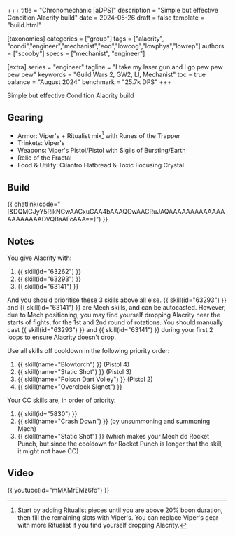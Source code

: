 +++
title = "Chronomechanic [aDPS]"
description = "Simple but effective Condition Alacrity build"
date = 2024-05-26
draft = false
template = "build.html"

[taxonomies]
categories = ["group"]
tags = ["alacrity", "condi","engineer","mechanist","eod","lowcog","lowphys","lowrep"]
authors = ["scooby"]
specs = ["mechanist", "engineer"]

[extra]
series = "engineer"
tagline = "I take my laser gun and I go pew pew pew pew"
keywords = "Guild Wars 2, GW2, LI, Mechanist"
toc = true
balance = "August 2024"
benchmark = "25.7k DPS"
+++

Simple but effective Condition Alacrity build

## Gearing

- Armor: Viper's + Ritualist mix[^1] with Runes of the Trapper
- Trinkets: Viper's
- Weapons: Viper's Pistol/Pistol with Sigils of Bursting/Earth
- Relic of the Fractal
- Food & Utility: Cilantro Flatbread & Toxic Focusing Crystal

[^1]: Start by adding Ritualist pieces until you are above 20% boon duration, then fill the remaining slots with Viper's. You can replace Viper's gear with more Ritualist if you find yourself dropping Alacrity.

## Build

{{ chatlink(code="[&DQMGJyY5RikNGwAACxuGAA4bAAAQGwAACRuJAQAAAAAAAAAAAAAAAAAAAAADVQBaAFcAAA==]") }}

## Notes

You give Alacrity with:
1. {{ skill(id="63262") }}  
1. {{ skill(id="63293") }}  
1. {{ skill(id="63141") }}

And you should prioritise these 3 skills above all else. {{ skill(id="63293") }} and {{ skill(id="63141") }} are Mech skills, and can be autocasted. However, due to Mech positioning, you may find yourself dropping Alacrity near the starts of fights, for the 1st and 2nd round of rotations. You should manually cast {{ skill(id="63293") }} and {{ skill(id="63141") }} during your first 2 loops to ensure Alacrity doesn't drop.

Use all skills off cooldown in the following priority order:

1. {{ skill(name="Blowtorch") }} (Pistol 4)  
1. {{ skill(name="Static Shot") }} (Pistol 3)  
1. {{ skill(name="Poison Dart Volley") }} (Pistol 2)  
1. {{ skill(name="Overclock Signet") }}

Your CC skills are, in order of priority:

1. {{ skill(id="5830") }}  
1. {{ skill(name="Crash Down") }} (by unsummoning and summoning Mech)  
1. {{ skill(name="Static Shot") }} (which makes your Mech do Rocket Punch, but since the cooldown for Rocket Punch is longer that the skill, it might not have CC)

## Video

{{ youtube(id="mMXMrEMz6fo") }}
